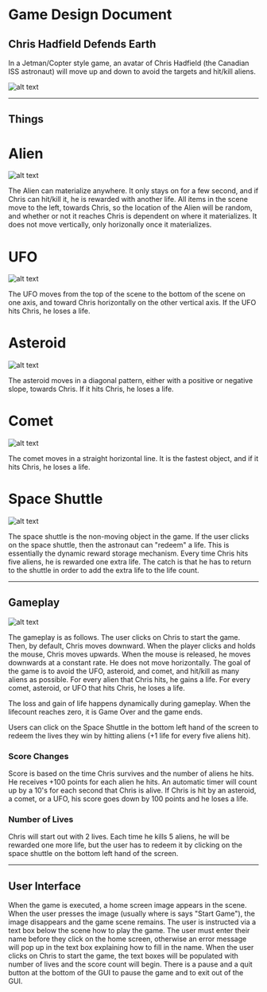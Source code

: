 # Game Design Document
## Chris Hadfield Defends Earth

In a Jetman/Copter style game, an avatar of Chris Hadfield (the Canadian ISS astronaut) will move up and down to avoid the targets and 
hit/kill aliens. 


![alt text](https://github.com/usc-csci102-spring2013/game_codyrapp/blob/master/ChrisTitle.png?raw=true "Chris Hadfield Game")


----

## Things

# Alien 
![alt text](https://github.com/usc-csci102-spring2013/game_codyrapp/blob/master/alien.png?raw=true "Alien")

The Alien can materialize anywhere. It only stays on for a few second, and if Chris can hit/kill it, he is rewarded with another life. All items
in the scene move to the left, towards Chris, so the location of the Alien will be random, and whether or not it reaches Chris is dependent 
on where it materializes. It does not move vertically, only horizonally once it materializes.
# UFO
![alt text](https://github.com/usc-csci102-spring2013/game_codyrapp/blob/master/saucer.png?raw=true "UFO")

The UFO moves from the top of the scene to the bottom of the scene on one axis, and toward Chris horizontally on the other vertical axis.
If the UFO hits Chris, he loses a life.
# Asteroid
![alt text](https://github.com/usc-csci102-spring2013/game_codyrapp/blob/master/asteroid.png?raw=true "Asteroid")

The asteroid moves in a diagonal pattern, either with a positive or negative slope, towards Chris. If it hits Chris, he loses a life.
# Comet
![alt text](https://github.com/usc-csci102-spring2013/game_codyrapp/blob/master/comet.png?raw=true "Comet")

The comet moves in a straight horizontal line. It is the fastest object, and if it hits Chris, he loses a life.
# Space Shuttle
![alt text](https://github.com/usc-csci102-spring2013/game_codyrapp/blob/master/spaceship.png?raw=true "Shuttle")

The space shuttle is the non-moving object in the game. If the user clicks on the space shuttle, then the astronaut can "redeem" a life.
This is essentially the dynamic reward storage mechanism. Every time Chris hits five aliens, he is rewarded one extra life. The catch is 
that he has to return to the shuttle in order to add the extra life to the life count.

----

## Gameplay
![alt text](https://github.com/usc-csci102-spring2013/game_codyrapp/blob/master/gameplay.png?raw=true "Gameplay")

The gameplay is as follows. The user clicks on Chris to start the game. Then, by default, Chris moves downward. When the player clicks and holds the mouse,
Chris moves upwards. When the mouse is released, he moves downwards at a constant rate. He does not move horizontally. The goal of the game is to
avoid the UFO, asteroid, and comet, and hit/kill as many aliens as possible. For every alien that Chris hits, he gains a life. For every comet,
asteroid, or UFO that hits Chris, he loses a life.

The loss and gain of life happens dynamically during gameplay. When the lifecount reaches zero, it is Game Over and the game ends.

Users can click on the Space Shuttle in the bottom left hand of the screen to redeem the lives they win by hitting aliens (+1 life for every five
aliens hit).



### Score Changes

Score is based on the time Chris survives and the number of aliens he hits. He receives +100 points for each alien he hits. An automatic timer
will count up by a 10's for each second that Chris is alive. If Chris is hit by an asteroid, a comet, or a UFO, his score goes down by 100 points 
and he loses a life.

### Number of Lives

Chris will start out with 2 lives. Each time he kills 5 aliens, he will be rewarded one more life, but the user has to redeem it by clicking on the
space shuttle on the bottom left hand of the screen.

----

## User Interface

When the game is executed, a home screen image appears in the scene. When the user presses the image (usually where is says "Start Game"), the image
disappears and the game scene remains. The user is instructed via a text box below the scene how to play the game. The user must enter their name before
they click on the home screen, otherwise an error message will pop up in the text box explaining how to fill in the name. When the user clicks
on Chris to start the game, the text boxes will be populated with number of lives and the score count will begin. There is a pause and a quit
button at the bottom of the GUI to pause the game and to exit out of the GUI.




